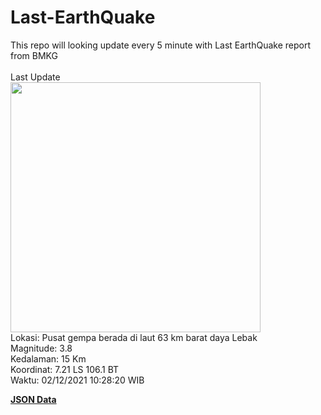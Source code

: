 # Last-EarthQuake

This repo will looking update every 5 minute with Last EarthQuake report from BMKG
<br>
<br>
Last Update
<br>
<img src="https://ews.bmkg.go.id/TEWS/data/20211202102820.mmi.jpg" width="400">
<br>
Lokasi: Pusat gempa berada di laut 63 km barat daya Lebak <br>
Magnitude: 3.8 <br>
Kedalaman: 15 Km <br>
Koordinat: 7.21 LS 106.1 BT <br>
Waktu: 02/12/2021 10:28:20 WIB <br>

<a href="./data/data.json">**JSON Data**</a>

